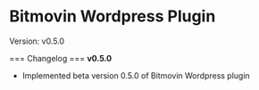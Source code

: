 Bitmovin Wordpress Plugin
=========================

Version: v0.5.0

=== Changelog ===
**v0.5.0**

  * Implemented beta version 0.5.0 of Bitmovin Wordpress plugin